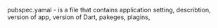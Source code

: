 pubspec.yamal - is a file that contains application setting, describtion, version of app, version of Dart, pakeges, plagins,